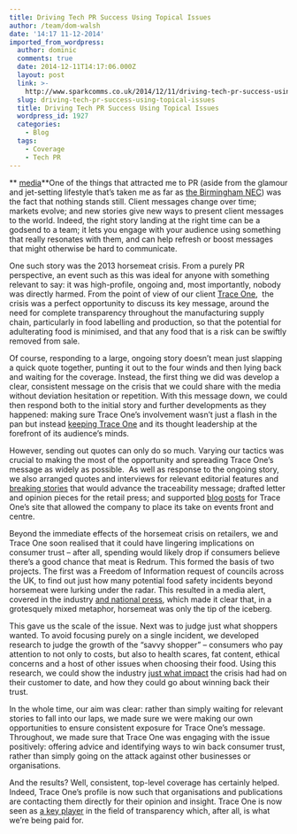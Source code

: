```yaml
---
title: Driving Tech PR Success Using Topical Issues
author: /team/dom-walsh
date: '14:17 11-12-2014'
imported_from_wordpress:
  author: dominic
  comments: true
  date: 2014-12-11T14:17:06.000Z
  layout: post
  link: >-
    http://www.sparkcomms.co.uk/2014/12/11/driving-tech-pr-success-using-topical-issues/
  slug: driving-tech-pr-success-using-topical-issues
  title: Driving Tech PR Success Using Topical Issues
  wordpress_id: 1927
  categories:
    - Blog
  tags:
    - Coverage
    - Tech PR
---
```


** [media](newspaper.png)**One of the things that attracted me to PR (aside from the glamour and jet-setting lifestyle that’s taken me as far as [the Birmingham NEC](http://www3.hilton.com/en/hotels/united-kingdom/hilton-birmingham-metropole-BHXMETW/index.html)) was the fact that nothing stands still. Client messages change over time; markets evolve; and new stories give new ways to present client messages to the world. Indeed, the right story landing at the right time can be a godsend to a team; it lets you engage with your audience using something that really resonates with them, and can help refresh or boost messages that might otherwise be hard to communicate.

One such story was the 2013 horsemeat crisis. From a purely PR perspective, an event such as this was ideal for anyone with something relevant to say: it was high-profile, ongoing and, most importantly, nobody was directly harmed. From the point of view of our client [Trace One](http://www.traceone.com/),  the crisis was a perfect opportunity to discuss its key message, around the need for complete transparency throughout the manufacturing supply chain, particularly in food labelling and production, so that the potential for adulterating food is minimised, and that any food that is a risk can be swiftly removed from sale.

Of course, responding to a large, ongoing story doesn’t mean just slapping a quick quote together, punting it out to the four winds and then lying back and waiting for the coverage. Instead, the first thing we did was develop a clear, consistent message on the crisis that we could share with the media without deviation hesitation or repetition. With this message down, we could then respond both to the initial story and further developments as they happened: making sure Trace One’s involvement wasn’t just a flash in the pan but instead [keeping Trace One](http://www.retailtimes.co.uk/when-the-doors-are-open-the-horse-will-always-bolt-claims-traceability-specialist/) and its thought leadership at the forefront of its audience’s minds.

However, sending out quotes can only do so much. Varying our tactics was crucial to making the most of the opportunity and spreading Trace One’s message as widely as possible.  As well as response to the ongoing story, we also arranged quotes and interviews for relevant editorial features and [breaking stories](http://www.foodanddrinktechnology.com/5502/news/horse-dna-detected-in-canned-beef-from-romania/) that would advance the traceability message; drafted letter and opinion pieces for the retail press; and supported [blog posts](http://www.traceoneview.com/food-safety-must-be-top-of-the-agenda/) for Trace One’s site that allowed the company to place its take on events front and centre.

Beyond the immediate effects of the horsemeat crisis on retailers, we and Trace One soon realised that it could have lingering implications on consumer trust – after all, spending would likely drop if consumers believe there’s a good chance that meat is Redrum. This formed the basis of two projects. The first was a Freedom of Information request of councils across the UK, to find out just how many potential food safety incidents beyond horsemeat were lurking under the radar. This resulted in a media alert, covered in the industry [and national press](http://www.dailymail.co.uk/news/article-2514751/MRSA-turkeys-Why-secret-Silence-outbreak-condemned-food-industry.html), which made it clear that, in a grotesquely mixed metaphor, horsemeat was only the tip of the iceberg.

This gave us the scale of the issue. Next was to judge just what shoppers wanted. To avoid focusing purely on a single incident, we developed research to judge the growth of the “savvy shopper” – consumers who pay attention to not only to costs, but also to health scares, fat content, ethical concerns and a host of other issues when choosing their food. Using this research, we could show the industry [just what impact](http://www.retailtimes.co.uk/study-shows-83-consumers-demand-increased-transparency-information-food-products/) the crisis had had on their customer to date, and how they could go about winning back their trust.

In the whole time, our aim was clear: rather than simply waiting for relevant stories to fall into our laps, we made sure we were making our own opportunities to ensure consistent exposure for Trace One’s message. Throughout, we made sure that Trace One was engaging with the issue positively: offering advice and identifying ways to win back consumer trust, rather than simply going on the attack against other businesses or organisations.  

And the results? Well, consistent, top-level coverage has certainly helped. Indeed, Trace One’s profile is now such that organisations and publications are contacting them directly for their opinion and insight. Trace One is now seen as [a key player](http://www.newscientist.com/article/mg22429920.800-shelf-appeal-making-packaged-food-more-alluring.html) in the field of transparency which, after all, is what we’re being paid for.
